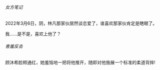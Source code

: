 ###### 女方笔记

2022年3月6日，阴，林凡那家伙居然谈恋爱了，谁喜欢那家伙肯定是瞎眼了。

我……是不是，喜欢上他了？

###### 害羞反击

顾沐希脸颊通红，她羞恼地一把将他推开，随即对他施展一个标准的柔道背摔!
